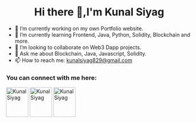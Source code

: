 <h1 align= "center" >Hi there 👋,I'm Kunal Siyag</h1>

- 🔭 I’m currently working on my own Portfolio website.
- 🌱 I’m currently learning Frontend, Java, Python, Solidity, Blockchain and more.
- 👯 I’m looking to collaborate on Web3 Dapp projects.
- 💬 Ask me about Blockchain, Java, Javascript, Solidity.
- 📫 How to reach me: kunalsiyag829@gmail.com
<h3>You can connect with me here:</h3>
<p align="left">
<a href="https://twitter.com/Kunal_Siyag9" target="____blank" ><img align="center" src="https://raw.githubusercontent.com/rahuldkjain/github-profile-readme-generator/master/src/images/icons/Social/twitter.svg" alt="Kunal Siyag" height="80" width="60" ></a>
<a href="https://linkedin.com/in/kunal-siyag-b70a08251/" target="____blank"><img align="center" src="https://raw.githubusercontent.com/rahuldkjain/github-profile-readme-generator/master/src/images/icons/Social/linked-in-alt.svg" alt="Kunal Siyag" height="80" width="60" ></a>
<a href="https://instagram.com/_.kunal.1804?igshid=MjEwN2IyYWYwYw==" target="____blank"><img align="center" src="https://raw.githubusercontent.com/rahuldkjain/github-profile-readme-generator/master/src/images/icons/Social/instagram.svg" alt="Kunal Siyag" height="80" width="60" ></a>
</p>
